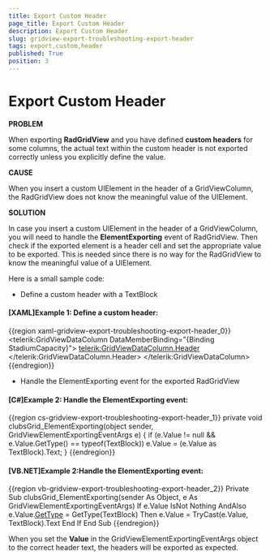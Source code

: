 ```yaml
---
title: Export Custom Header
page_title: Export Custom Header
description: Export Custom Header
slug: gridview-export-troubleshooting-export-header
tags: export,custom,header
published: True
position: 3
---
```


# Export Custom Header

__PROBLEM__

When exporting __RadGridView__ and you have defined __custom headers__ for some columns, the actual text within the custom header is not exported correctly unless you explicitly define the value. 


__CAUSE__

When you insert a custom UIElement in the header of a GridViewColumn, the RadGridView does not know the meaningful value of the UIElement.

__SOLUTION__

In case you insert a custom UIElement in the header of a GridViewColumn, you will need to handle the __ElementExporting__ event of RadGridView. Then check if the exported element is a header cell and set the appropriate value to be exported. This is needed since there is no way for the RadGridView to know the meaningful value of a UIElement.
          
Here is a small sample code:      

* Define a custom header with a TextBlock
        
#### __[XAML]Example 1: Define a custom header:__

{{region xaml-gridview-export-troubleshooting-export-header_0}}
	<telerik:GridViewDataColumn DataMemberBinding="{Binding StadiumCapacity}">
	    <telerik:GridViewDataColumn.Header>
	        <TextBlock Text="Stadium capacity (seats)"
	        TextWrapping="Wrap"/>
	    </telerik:GridViewDataColumn.Header>
	</telerik:GridViewDataColumn>
{{endregion}}

* Handle the ElementExporting event for the exported RadGridView
        
#### __[C#]Example 2: Handle the ElementExporting event:__

{{region cs-gridview-export-troubleshooting-export-header_1}}
	private void clubsGrid_ElementExporting(object sender, GridViewElementExportingEventArgs e)
	{
	    if (e.Value != null && e.Value.GetType() == typeof(TextBlock))
	        e.Value = (e.Value as TextBlock).Text;
	}
{{endregion}}

#### __[VB.NET]Example 2:Handle the ElementExporting event:__

{{region vb-gridview-export-troubleshooting-export-header_2}}
	Private Sub clubsGrid_ElementExporting(sender As Object, e As GridViewElementExportingEventArgs)
	    If e.Value IsNot Nothing AndAlso e.Value.[GetType]() = GetType(TextBlock) Then
	        e.Value = TryCast(e.Value, TextBlock).Text
	    End If
	End Sub
{{endregion}}

When you set the __Value__ in the GridViewElementExportingEventArgs object to the correct header text, the headers will be exported as expected.
        


